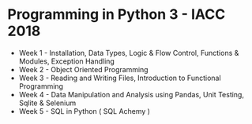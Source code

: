 # Programming in Python 3 - IACC 2018

* Week 1 - Installation, Data Types, Logic & Flow Control, Functions & Modules, Exception Handling
* Week 2 - Object Oriented Programming
* Week 3 - Reading and Writing Files, Introduction to Functional Programming
* Week 4 - Data Manipulation and Analysis using Pandas, Unit Testing, Sqlite & Selenium
* Week 5 - SQL in Python ( SQL Achemy )
